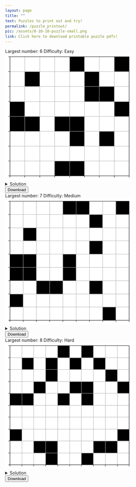 ```yaml
---
layout: page
title: ""
text: Puzzles to print out and try!
permalink: /puzzle_printout/
pic: /assets/8-10-10-puzzle-small.png
link: Click here to download printable puzzle pdfs!
---
```

<div class="page-wrap2">
Largest number: 6 Difficulty: Easy<br>
<img class="med_img" src="/assets/download-page/6-8-8.png">
<details markdown=block>
  <summary>Solution</summary>
  <img src="/assets/download-page/6-8-8-solved.png" class="bigger_img">
</details>
<a href="/assets/download-page/6-8-8-printout.png" download="/assets/download-page/6-8-8-printout.png">
    <button type="submit">Download</button>
</a>
</div>

<div class="page-wrap2">
Largest number: 7 Difficulty: Medium<br>
<img class="med_img" src="/assets/download-page/7-9-9.png">
<details markdown=block>
<summary markdown=span>Solution</summary>
![Bk logo](/assets/download-page/7-9-9-solved.png)
</details>
<a href="/assets/download-page/7-9-9-printout.png" download="/assets/download-page/7-9-9-printout.png">
    <button type="submit">Download</button>
</a>
</div>

<div class="page-wrap2">
Largest number: 8 Difficulty: Hard<br>
<img class="med_img" src="/assets/download-page/8-10-10.png">
<details markdown=block>
<summary markdown=span>Solution</summary>
![Bk logo](/assets/download-page/8-10-10-solved.png)
</details>
<a href="/assets/download-page/8-10-10-printout.png" download="/assets/download-page/8-10-10-printout.png">
    <button type="submit">Download</button>
</a>
</div>
